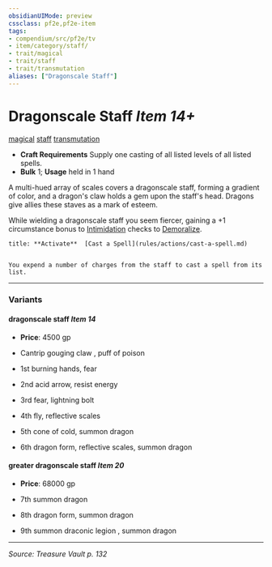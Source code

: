 ```yaml
---
obsidianUIMode: preview
cssclass: pf2e,pf2e-item
tags:
- compendium/src/pf2e/tv
- item/category/staff/
- trait/magical
- trait/staff
- trait/transmutation
aliases: ["Dragonscale Staff"]
---
```

# Dragonscale Staff *Item 14+*  
[magical](magical.md "Magical Item Trait")  [staff](Reference/Rules/Traits/staff.md "Staff Item Trait")  [transmutation](transmutation.md "Transmutation School Trait")  

- **Craft Requirements** Supply one casting of all listed levels of all listed spells.
- **Bulk** 1; **Usage** held in 1 hand

A multi-hued array of scales covers a dragonscale staff, forming a gradient of color, and a dragon's claw holds a gem upon the staff's head. Dragons give allies these staves as a mark of esteem.

While wielding a dragonscale staff you seem fiercer, gaining a +1 circumstance bonus to [Intimidation](skills.md#Intimidation) checks to [Demoralize](demoralize.md).

```ad-embed-ability
title: **Activate**  [Cast a Spell](rules/actions/cast-a-spell.md)


You expend a number of charges from the staff to cast a spell from its list.
```

---

### Variants

#### dragonscale staff *Item 14*

- **Price**: 4500 gp

- Cantrip gouging claw , puff of poison
- 1st burning hands, fear
- 2nd acid arrow, resist energy
- 3rd fear, lightning bolt
- 4th fly, reflective scales
- 5th cone of cold, summon dragon
- 6th dragon form, reflective scales, summon dragon

#### greater dragonscale staff *Item 20*

- **Price**: 68000 gp

- 7th summon dragon
- 8th dragon form, summon dragon
- 9th summon draconic legion , summon dragon

---
*Source: Treasure Vault p. 132*